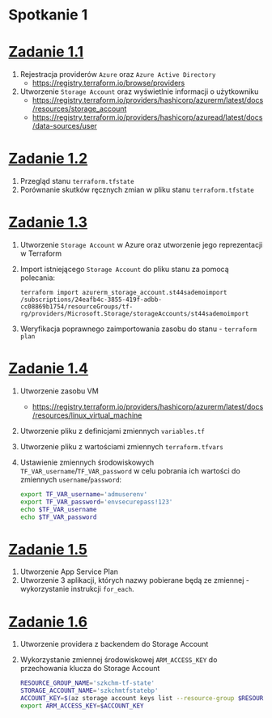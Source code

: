 # Spotkanie 1


# [Zadanie 1.1](./zadanie1)

1. Rejestracja providerów `Azure` oraz `Azure Active Directory`
    * https://registry.terraform.io/browse/providers
2. Utworzenie `Storage Account` oraz wyświetlnie informacji o użytkowniku
    * https://registry.terraform.io/providers/hashicorp/azurerm/latest/docs/resources/storage_account
    * https://registry.terraform.io/providers/hashicorp/azuread/latest/docs/data-sources/user


# [Zadanie 1.2](./zadanie1)
1. Przegląd stanu `terraform.tfstate`
2. Porównanie skutków ręcznych zmian w pliku stanu `terraform.tfstate`


# [Zadanie 1.3](./zadanie3)
1. Utworzenie `Storage Account` w Azure oraz utworzenie jego reprezentacji w Terraform
2. Import istniejącego `Storage Account` do pliku stanu za pomocą polecania:

    ```
    terraform import azurerm_storage_account.st44sademoimport /subscriptions/24eafb4c-3855-419f-adbb-cc08869b1754/resourceGroups/tf-rg/providers/Microsoft.Storage/storageAccounts/st44sademoimport
    ```
3. Weryfikacja poprawnego zaimportowania zasobu do stanu - `terraform plan`


# [Zadanie 1.4](./zadanie4)
1. Utworzenie zasobu VM
    * https://registry.terraform.io/providers/hashicorp/azurerm/latest/docs/resources/linux_virtual_machine
2. Utworzenie pliku z definicjami zmiennych `variables.tf`
3. Utworzenie pliku z wartościami zmiennych `terraform.tfvars`
3. Ustawienie zmiennych środowiskowych `TF_VAR_username`/`TF_VAR_password` w celu pobrania ich wartości do zmiennych `username`/`password`:

    ```bash
    export TF_VAR_username='admuserenv'
    export TF_VAR_password='envsecurepass!123'
    echo $TF_VAR_username
    echo $TF_VAR_password
    ```


# [Zadanie 1.5](./zadanie5)
1. Utworzenie App Service Plan
2. Utworzenie 3 aplikacji, których nazwy pobierane będą ze zmiennej - wykorzystanie instrukcji `for_each`.


# [Zadanie 1.6](./zadanie6)
1. Utworzenie providera z backendem do Storage Account
2. Wykorzystanie zmiennej środowiskowej `ARM_ACCESS_KEY` do przechowania klucza do Storage Account

    ```bash
    RESOURCE_GROUP_NAME='szkchm-tf-state'
    STORAGE_ACCOUNT_NAME='szkchmtfstatebp'
    ACCOUNT_KEY=$(az storage account keys list --resource-group $RESOURCE_GROUP_NAME --account-name $STORAGE_ACCOUNT_NAME --query '[0].value' -o tsv)
    export ARM_ACCESS_KEY=$ACCOUNT_KEY
    ```
